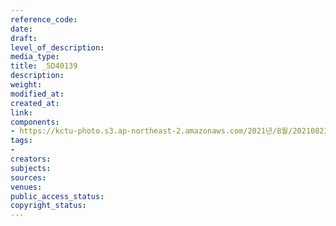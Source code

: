 ```yaml
---
reference_code: 
date: 
draft: 
level_of_description: 
media_type: 
title: _5D40139
description: 
weight: 
modified_at: 
created_at: 
link: 
components:
- https://kctu-photo.s3.ap-northeast-2.amazonaws.com/2021년/8월/20210823_전국+6개+지하철+노조+총투쟁+선포+기자회견/_5D40139.jpg
tags:
- 
creators: 
subjects: 
sources: 
venues: 
public_access_status: 
copyright_status: 
---
```

